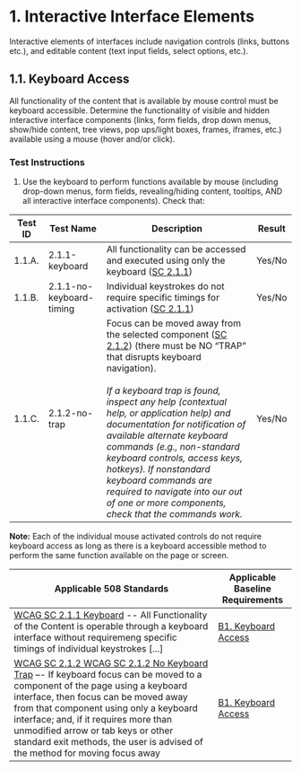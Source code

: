# 1. Interactive Interface Elements
Interactive elements of interfaces include navigation controls (links, buttons etc.), and editable content (text input fields, select options, etc.).

## 1.1. Keyboard Access
All functionality of the content that is available by mouse control must be keyboard accessible. Determine the functionality of visible and hidden interactive interface components (links, form fields, drop down menus, show/hide content, tree views, pop ups/light boxes, frames, iframes, etc.) available using a mouse (hover and/or click).

### Test Instructions
1. Use the keyboard to perform functions available by mouse (including drop-down menus, form fields, revealing/hiding content, tooltips, AND all interactive interface components). Check that:

| Test ID | Test Name | Description | Result |
|---------|-----------|-------------|--------|
| 1.1.A. | 2.1.1-keyboard | All functionality can be accessed and executed using only the keyboard ([SC 2.1.1](https://www.w3.org/TR/UNDERSTANDING-WCAG20/keyboard-operation-keyboard-operable.html)) | Yes/No |
| 1.1.B. | 2.1.1-no-keyboard-timing | Individual keystrokes do not require specific timings for activation ([SC 2.1.1](https://www.w3.org/TR/UNDERSTANDING-WCAG20/keyboard-operation-keyboard-operable.html)) | Yes/No |
| 1.1.C. | 2.1.2-no-trap | Focus can be moved away from the selected component ([SC 2.1.2](https://www.w3.org/TR/UNDERSTANDING-WCAG20/keyboard-operation-trapping.html)) (there must be NO “TRAP” that disrupts keyboard navigation). </br></br> *If a keyboard trap is found, inspect any help (contextual help, or application help) and documentation for notification of available alternate keyboard commands (e.g., non-standard keyboard controls, access keys, hotkeys). If nonstandard keyboard commands are required to navigate into our out of one or more components, check that the commands work.* | Yes/No |

**Note:** Each of the individual mouse activated controls do not require keyboard access as long as there is a keyboard accessible method to perform the same function available on the page or screen.

| Applicable 508 Standards | Applicable Baseline Requirements |
|--------------------------|----------------------------------|
| [WCAG SC 2.1.1 Keyboard](https://www.w3.org/TR/UNDERSTANDING-WCAG20/keyboard-operation-keyboard-operable.html) -- All Functionality of the Content is operable through a keyboard interface without requiremeng specific timings of individual keystrokes [...] | [B1. Keyboard Access](https://section508coordinators.github.io/ICTTestingBaseline/01Keyboard.html) |
| [WCAG SC 2.1.2 WCAG SC 2.1.2 No Keyboard Trap](https://www.w3.org/TR/UNDERSTANDING-WCAG20/keyboard-operation-trapping.html) –- If keyboard focus can be moved to a component of the page using a keyboard interface, then focus can be moved away from that component using only a keyboard interface; and, if it requires more than unmodified arrow or tab keys or other standard exit methods, the user is advised of the method for moving focus away | [B1. Keyboard Access](https://section508coordinators.github.io/ICTTestingBaseline/01Keyboard.html) | 
